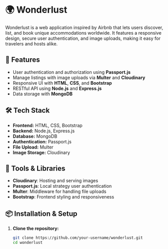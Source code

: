 # 🌍 Wonderlust

Wonderlust is a web application inspired by Airbnb that lets users discover, list, and book unique accommodations worldwide. It features a responsive design, secure user authentication, and image uploads, making it easy for travelers and hosts alike.

## 🚀 Features

- User authentication and authorization using **Passport.js**
- Manage listings with image uploads via **Multer** and **Cloudinary**
- Responsive UI with **HTML**, **CSS**, and **Bootstrap**
- RESTful API using **Node.js** and **Express.js**
- Data storage with **MongoDB**

## 🛠️ Tech Stack

- **Frontend:** HTML, CSS, Bootstrap
- **Backend:** Node.js, Express.js
- **Database:** MongoDB
- **Authentication:** Passport.js
- **File Upload:** Multer
- **Image Storage:** Cloudinary

## 🧰 Tools & Libraries

- **Cloudinary**: Hosting and serving images
- **Passport.js**: Local strategy user authentication
- **Multer**: Middleware for handling file uploads
- **Bootstrap**: Frontend styling and responsiveness

## 📦 Installation & Setup

1. **Clone the repository:**
   ```bash
   git clone https://github.com/your-username/wonderlust.git
   cd wonderlust
